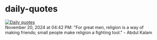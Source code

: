 # daily-quotes
[![Daily quotes](https://github.com/ceepu8/daily-quotes/actions/workflows/daily-quote.yml/badge.svg)](https://github.com/ceepu8/daily-quotes/actions/workflows/daily-quote.yml)<br/>
November 20, 2024 at 04:42 PM: "For great men, religion is a way of making friends; small people make religion a fighting tool." - Abdul Kalam
